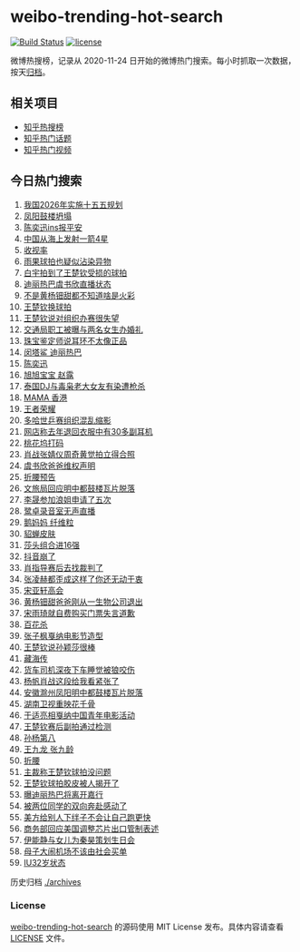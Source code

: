 # weibo-trending-hot-search

[![Build Status](https://github.com/justjavac/weibo-trending-hot-search/workflows/ci/badge.svg?branch=master)](https://github.com/justjavac/weibo-trending-hot-search/actions)
[![license](https://img.shields.io/github/license/justjavac/weibo-trending-hot-search)](https://github.com/justjavac/weibo-trending-hot-search/blob/master/LICENSE)

微博热搜榜，记录从 2020-11-24 日开始的微博热门搜索。每小时抓取一次数据，按天[归档](./archives)。

## 相关项目

- [知乎热搜榜](https://github.com/justjavac/zhihu-trending-top-search)
- [知乎热门话题](https://github.com/justjavac/zhihu-trending-hot-questions)
- [知乎热门视频](https://github.com/justjavac/zhihu-trending-hot-video)

## 今日热门搜索

<!-- BEGIN -->
<!-- 最后更新时间 Tue May 20 2025 01:14:22 GMT+0800 (China Standard Time) -->

1. [我国2026年实施十五五规划](https://s.weibo.com//weibo?q=%23%E6%88%91%E5%9B%BD2026%E5%B9%B4%E5%AE%9E%E6%96%BD%E5%8D%81%E4%BA%94%E4%BA%94%E8%A7%84%E5%88%92%23&Refer=new_time)
1. [凤阳鼓楼坍塌](https://s.weibo.com//weibo?q=%E5%87%A4%E9%98%B3%E9%BC%93%E6%A5%BC%E5%9D%8D%E5%A1%8C&t=31&band_rank=6&Refer=top)
1. [陈奕迅ins报平安](https://s.weibo.com//weibo?q=%23%E9%99%88%E5%A5%95%E8%BF%85ins%E6%8A%A5%E5%B9%B3%E5%AE%89%23&t=31&band_rank=2&Refer=top)
1. [中国从海上发射一箭4星](https://s.weibo.com//weibo?q=%23%E4%B8%AD%E5%9B%BD%E4%BB%8E%E6%B5%B7%E4%B8%8A%E5%8F%91%E5%B0%84%E4%B8%80%E7%AE%AD4%E6%98%9F%23&t=31&band_rank=3&Refer=top)
1. [收视率](https://s.weibo.com//weibo?q=%E6%94%B6%E8%A7%86%E7%8E%87&t=31&band_rank=5&Refer=top)
1. [雨果球拍也疑似沾染异物](https://s.weibo.com//weibo?q=%23%E9%9B%A8%E6%9E%9C%E7%90%83%E6%8B%8D%E4%B9%9F%E7%96%91%E4%BC%BC%E6%B2%BE%E6%9F%93%E5%BC%82%E7%89%A9%23&t=31&band_rank=9&Refer=top)
1. [白宇拍到了王楚钦受损的球拍](https://s.weibo.com//weibo?q=%23%E7%99%BD%E5%AE%87%E6%8B%8D%E5%88%B0%E4%BA%86%E7%8E%8B%E6%A5%9A%E9%92%A6%E5%8F%97%E6%8D%9F%E7%9A%84%E7%90%83%E6%8B%8D%23&t=31&band_rank=4&Refer=top)
1. [迪丽热巴虞书欣直播状态](https://s.weibo.com//weibo?q=%23%E8%BF%AA%E4%B8%BD%E7%83%AD%E5%B7%B4%E8%99%9E%E4%B9%A6%E6%AC%A3%E7%9B%B4%E6%92%AD%E7%8A%B6%E6%80%81%23&t=31&band_rank=7&Refer=top)
1. [不是黄杨钿甜都不知道啥是火彩](https://s.weibo.com//weibo?q=%23%E4%B8%8D%E6%98%AF%E9%BB%84%E6%9D%A8%E9%92%BF%E7%94%9C%E9%83%BD%E4%B8%8D%E7%9F%A5%E9%81%93%E5%95%A5%E6%98%AF%E7%81%AB%E5%BD%A9%23&t=31&band_rank=8&Refer=top)
1. [王楚钦换球拍](https://s.weibo.com//weibo?q=%23%E7%8E%8B%E6%A5%9A%E9%92%A6%E6%8D%A2%E7%90%83%E6%8B%8D%23&t=31&band_rank=1&Refer=top)
1. [王楚钦说对组织办赛很失望](https://s.weibo.com//weibo?q=%23%E7%8E%8B%E6%A5%9A%E9%92%A6%E8%AF%B4%E5%AF%B9%E7%BB%84%E7%BB%87%E5%8A%9E%E8%B5%9B%E5%BE%88%E5%A4%B1%E6%9C%9B%23&t=31&band_rank=17&Refer=top)
1. [交通局职工被曝与两名女生办婚礼](https://s.weibo.com//weibo?q=%23%E4%BA%A4%E9%80%9A%E5%B1%80%E8%81%8C%E5%B7%A5%E8%A2%AB%E6%9B%9D%E4%B8%8E%E4%B8%A4%E5%90%8D%E5%A5%B3%E7%94%9F%E5%8A%9E%E5%A9%9A%E7%A4%BC%23&t=31&band_rank=50&Refer=top)
1. [珠宝鉴定师说耳环不太像正品](https://s.weibo.com//weibo?q=%23%E7%8F%A0%E5%AE%9D%E9%89%B4%E5%AE%9A%E5%B8%88%E8%AF%B4%E8%80%B3%E7%8E%AF%E4%B8%8D%E5%A4%AA%E5%83%8F%E6%AD%A3%E5%93%81%23&t=31&band_rank=11&Refer=top)
1. [闵塔鲨 迪丽热巴](https://s.weibo.com//weibo?q=%E9%97%B5%E5%A1%94%E9%B2%A8%20%E8%BF%AA%E4%B8%BD%E7%83%AD%E5%B7%B4&t=31&band_rank=7&Refer=top)
1. [陈奕迅](https://s.weibo.com//weibo?q=%E9%99%88%E5%A5%95%E8%BF%85&t=31&band_rank=12&Refer=top)
1. [旭旭宝宝 赵露](https://s.weibo.com//weibo?q=%E6%97%AD%E6%97%AD%E5%AE%9D%E5%AE%9D%20%E8%B5%B5%E9%9C%B2&t=31&band_rank=15&Refer=top)
1. [泰国DJ与毒枭老大女友有染遭枪杀](https://s.weibo.com//weibo?q=%23%E6%B3%B0%E5%9B%BDDJ%E4%B8%8E%E6%AF%92%E6%9E%AD%E8%80%81%E5%A4%A7%E5%A5%B3%E5%8F%8B%E6%9C%89%E6%9F%93%E9%81%AD%E6%9E%AA%E6%9D%80%23&t=31&band_rank=16&Refer=top)
1. [MAMA 香港](https://s.weibo.com//weibo?q=MAMA%20%E9%A6%99%E6%B8%AF&t=31&band_rank=13&Refer=top)
1. [王者荣耀](https://s.weibo.com//weibo?q=%E7%8E%8B%E8%80%85%E8%8D%A3%E8%80%80&t=31&band_rank=14&Refer=top)
1. [多哈世乒赛组织混乱缩影](https://s.weibo.com//weibo?q=%23%E5%A4%9A%E5%93%88%E4%B8%96%E4%B9%92%E8%B5%9B%E7%BB%84%E7%BB%87%E6%B7%B7%E4%B9%B1%E7%BC%A9%E5%BD%B1%23&t=31&band_rank=15&Refer=top)
1. [网店称去年退回衣服中有30多副耳机](https://s.weibo.com//weibo?q=%23%E7%BD%91%E5%BA%97%E7%A7%B0%E5%8E%BB%E5%B9%B4%E9%80%80%E5%9B%9E%E8%A1%A3%E6%9C%8D%E4%B8%AD%E6%9C%8930%E5%A4%9A%E5%89%AF%E8%80%B3%E6%9C%BA%23&t=31&band_rank=22&Refer=top)
1. [桃花坞打码](https://s.weibo.com//weibo?q=%23%E6%A1%83%E8%8A%B1%E5%9D%9E%E6%89%93%E7%A0%81%23&t=31&band_rank=21&Refer=top)
1. [肖战张婧仪周奇黄觉拍立得合照](https://s.weibo.com//weibo?q=%23%E8%82%96%E6%88%98%E5%BC%A0%E5%A9%A7%E4%BB%AA%E5%91%A8%E5%A5%87%E9%BB%84%E8%A7%89%E6%8B%8D%E7%AB%8B%E5%BE%97%E5%90%88%E7%85%A7%23&t=31&band_rank=27&Refer=top)
1. [虞书欣爸爸维权声明](https://s.weibo.com//weibo?q=%23%E8%99%9E%E4%B9%A6%E6%AC%A3%E7%88%B8%E7%88%B8%E7%BB%B4%E6%9D%83%E5%A3%B0%E6%98%8E%23&t=31&band_rank=25&Refer=top)
1. [折腰预告](https://s.weibo.com//weibo?q=%E6%8A%98%E8%85%B0%E9%A2%84%E5%91%8A&t=31&band_rank=20&Refer=top)
1. [文旅局回应明中都鼓楼瓦片脱落](https://s.weibo.com//weibo?q=%23%E6%96%87%E6%97%85%E5%B1%80%E5%9B%9E%E5%BA%94%E6%98%8E%E4%B8%AD%E9%83%BD%E9%BC%93%E6%A5%BC%E7%93%A6%E7%89%87%E8%84%B1%E8%90%BD%23&t=31&band_rank=18&Refer=top)
1. [李晟参加浪姐申请了五次](https://s.weibo.com//weibo?q=%E6%9D%8E%E6%99%9F%E5%8F%82%E5%8A%A0%E6%B5%AA%E5%A7%90%E7%94%B3%E8%AF%B7%E4%BA%86%E4%BA%94%E6%AC%A1&t=31&band_rank=24&Refer=top)
1. [鹭卓录音室无声直播](https://s.weibo.com//weibo?q=%E9%B9%AD%E5%8D%93%E5%BD%95%E9%9F%B3%E5%AE%A4%E6%97%A0%E5%A3%B0%E7%9B%B4%E6%92%AD&t=31&band_rank=19&Refer=top)
1. [鹅妈妈 纤维粒](https://s.weibo.com//weibo?q=%E9%B9%85%E5%A6%88%E5%A6%88%20%E7%BA%A4%E7%BB%B4%E7%B2%92&t=31&band_rank=28&Refer=top)
1. [貂蝉皮肤](https://s.weibo.com//weibo?q=%E8%B2%82%E8%9D%89%E7%9A%AE%E8%82%A4&t=31&band_rank=36&Refer=top)
1. [莎头组合进16强](https://s.weibo.com//weibo?q=%23%E8%8E%8E%E5%A4%B4%E7%BB%84%E5%90%88%E8%BF%9B16%E5%BC%BA%23&t=31&band_rank=30&Refer=top)
1. [抖音崩了](https://s.weibo.com//weibo?q=%E6%8A%96%E9%9F%B3%E5%B4%A9%E4%BA%86&t=31&band_rank=31&Refer=top)
1. [肖指导赛后去找裁判了](https://s.weibo.com//weibo?q=%23%E8%82%96%E6%8C%87%E5%AF%BC%E8%B5%9B%E5%90%8E%E5%8E%BB%E6%89%BE%E8%A3%81%E5%88%A4%E4%BA%86%23&t=31&band_rank=23&Refer=top)
1. [张凌赫都歪成这样了你还无动于衷](https://s.weibo.com//weibo?q=%E5%BC%A0%E5%87%8C%E8%B5%AB%E9%83%BD%E6%AD%AA%E6%88%90%E8%BF%99%E6%A0%B7%E4%BA%86%E4%BD%A0%E8%BF%98%E6%97%A0%E5%8A%A8%E4%BA%8E%E8%A1%B7&t=31&band_rank=40&Refer=top)
1. [宋亚轩高会](https://s.weibo.com//weibo?q=%23%E5%AE%8B%E4%BA%9A%E8%BD%A9%E9%AB%98%E4%BC%9A%23&t=31&band_rank=37&Refer=top)
1. [黄杨钿甜爸爸刚从一生物公司退出](https://s.weibo.com//weibo?q=%23%E9%BB%84%E6%9D%A8%E9%92%BF%E7%94%9C%E7%88%B8%E7%88%B8%E5%88%9A%E4%BB%8E%E4%B8%80%E7%94%9F%E7%89%A9%E5%85%AC%E5%8F%B8%E9%80%80%E5%87%BA%23&t=31&band_rank=42&Refer=top)
1. [宋雨琦就自费购买门票失言道歉](https://s.weibo.com//weibo?q=%23%E5%AE%8B%E9%9B%A8%E7%90%A6%E5%B0%B1%E8%87%AA%E8%B4%B9%E8%B4%AD%E4%B9%B0%E9%97%A8%E7%A5%A8%E5%A4%B1%E8%A8%80%E9%81%93%E6%AD%89%23&t=31&band_rank=41&Refer=top)
1. [百花杀](https://s.weibo.com//weibo?q=%E7%99%BE%E8%8A%B1%E6%9D%80&t=31&band_rank=37&Refer=top)
1. [张子枫戛纳电影节造型](https://s.weibo.com//weibo?q=%23%E5%BC%A0%E5%AD%90%E6%9E%AB%E6%88%9B%E7%BA%B3%E7%94%B5%E5%BD%B1%E8%8A%82%E9%80%A0%E5%9E%8B%23&t=31&band_rank=39&Refer=top)
1. [王楚钦说孙颖莎很棒](https://s.weibo.com//weibo?q=%E7%8E%8B%E6%A5%9A%E9%92%A6%E8%AF%B4%E5%AD%99%E9%A2%96%E8%8E%8E%E5%BE%88%E6%A3%92&t=31&band_rank=30&Refer=top)
1. [藏海传](https://s.weibo.com//weibo?q=%E8%97%8F%E6%B5%B7%E4%BC%A0&t=31&band_rank=43&Refer=top)
1. [货车司机深夜下车睡觉被狼咬伤](https://s.weibo.com//weibo?q=%23%E8%B4%A7%E8%BD%A6%E5%8F%B8%E6%9C%BA%E6%B7%B1%E5%A4%9C%E4%B8%8B%E8%BD%A6%E7%9D%A1%E8%A7%89%E8%A2%AB%E7%8B%BC%E5%92%AC%E4%BC%A4%23&t=31&band_rank=44&Refer=top)
1. [杨帆肖战这段给我看紧张了](https://s.weibo.com//weibo?q=%E6%9D%A8%E5%B8%86%E8%82%96%E6%88%98%E8%BF%99%E6%AE%B5%E7%BB%99%E6%88%91%E7%9C%8B%E7%B4%A7%E5%BC%A0%E4%BA%86&t=31&band_rank=32&Refer=top)
1. [安徽滁州凤阳明中都鼓楼瓦片脱落](https://s.weibo.com//weibo?q=%23%E5%AE%89%E5%BE%BD%E6%BB%81%E5%B7%9E%E5%87%A4%E9%98%B3%E6%98%8E%E4%B8%AD%E9%83%BD%E9%BC%93%E6%A5%BC%E7%93%A6%E7%89%87%E8%84%B1%E8%90%BD%23&t=31&band_rank=26&Refer=top)
1. [湖南卫视重映花千骨](https://s.weibo.com//weibo?q=%23%E6%B9%96%E5%8D%97%E5%8D%AB%E8%A7%86%E9%87%8D%E6%98%A0%E8%8A%B1%E5%8D%83%E9%AA%A8%23&t=31&band_rank=45&Refer=top)
1. [于适亮相戛纳中国青年电影活动](https://s.weibo.com//weibo?q=%23%E4%BA%8E%E9%80%82%E4%BA%AE%E7%9B%B8%E6%88%9B%E7%BA%B3%E4%B8%AD%E5%9B%BD%E9%9D%92%E5%B9%B4%E7%94%B5%E5%BD%B1%E6%B4%BB%E5%8A%A8%23&t=31&band_rank=45&Refer=top)
1. [王楚钦赛后副拍通过检测](https://s.weibo.com//weibo?q=%23%E7%8E%8B%E6%A5%9A%E9%92%A6%E8%B5%9B%E5%90%8E%E5%89%AF%E6%8B%8D%E9%80%9A%E8%BF%87%E6%A3%80%E6%B5%8B%23&t=31&band_rank=33&Refer=top)
1. [孙杨第八](https://s.weibo.com//weibo?q=%23%E5%AD%99%E6%9D%A8%E7%AC%AC%E5%85%AB%23&t=31&band_rank=47&Refer=top)
1. [王九龙 张九龄](https://s.weibo.com//weibo?q=%E7%8E%8B%E4%B9%9D%E9%BE%99%20%E5%BC%A0%E4%B9%9D%E9%BE%84&t=31&band_rank=48&Refer=top)
1. [折腰](https://s.weibo.com//weibo?q=%E6%8A%98%E8%85%B0&t=31&band_rank=49&Refer=top)
1. [主裁称王楚钦球拍没问题](https://s.weibo.com//weibo?q=%23%E4%B8%BB%E8%A3%81%E7%A7%B0%E7%8E%8B%E6%A5%9A%E9%92%A6%E7%90%83%E6%8B%8D%E6%B2%A1%E9%97%AE%E9%A2%98%23&t=31&band_rank=46&Refer=top)
1. [王楚钦球拍胶皮被人揭开了](https://s.weibo.com//weibo?q=%23%E7%8E%8B%E6%A5%9A%E9%92%A6%E7%90%83%E6%8B%8D%E8%83%B6%E7%9A%AE%E8%A2%AB%E4%BA%BA%E6%8F%AD%E5%BC%80%E4%BA%86%23&t=31&band_rank=10&Refer=top)
1. [曝迪丽热巴将离开嘉行](https://s.weibo.com//weibo?q=%23%E6%9B%9D%E8%BF%AA%E4%B8%BD%E7%83%AD%E5%B7%B4%E5%B0%86%E7%A6%BB%E5%BC%80%E5%98%89%E8%A1%8C%23&t=31&band_rank=29&Refer=top)
1. [被两位同学的双向奔赴感动了](https://s.weibo.com//weibo?q=%23%E8%A2%AB%E4%B8%A4%E4%BD%8D%E5%90%8C%E5%AD%A6%E7%9A%84%E5%8F%8C%E5%90%91%E5%A5%94%E8%B5%B4%E6%84%9F%E5%8A%A8%E4%BA%86%23&t=31&band_rank=34&Refer=top)
1. [美方给别人下绊子不会让自己跑更快](https://s.weibo.com//weibo?q=%23%E7%BE%8E%E6%96%B9%E7%BB%99%E5%88%AB%E4%BA%BA%E4%B8%8B%E7%BB%8A%E5%AD%90%E4%B8%8D%E4%BC%9A%E8%AE%A9%E8%87%AA%E5%B7%B1%E8%B7%91%E6%9B%B4%E5%BF%AB%23&t=31&band_rank=35&Refer=top)
1. [商务部回应美国调整芯片出口管制表述](https://s.weibo.com//weibo?q=%23%E5%95%86%E5%8A%A1%E9%83%A8%E5%9B%9E%E5%BA%94%E7%BE%8E%E5%9B%BD%E8%B0%83%E6%95%B4%E8%8A%AF%E7%89%87%E5%87%BA%E5%8F%A3%E7%AE%A1%E5%88%B6%E8%A1%A8%E8%BF%B0%23&t=31&band_rank=38&Refer=top)
1. [伊能静与女儿为秦昊策划生日会](https://s.weibo.com//weibo?q=%23%E4%BC%8A%E8%83%BD%E9%9D%99%E4%B8%8E%E5%A5%B3%E5%84%BF%E4%B8%BA%E7%A7%A6%E6%98%8A%E7%AD%96%E5%88%92%E7%94%9F%E6%97%A5%E4%BC%9A%23&t=31&band_rank=47&Refer=top)
1. [母子大闹机场不该由社会买单](https://s.weibo.com//weibo?q=%23%E6%AF%8D%E5%AD%90%E5%A4%A7%E9%97%B9%E6%9C%BA%E5%9C%BA%E4%B8%8D%E8%AF%A5%E7%94%B1%E7%A4%BE%E4%BC%9A%E4%B9%B0%E5%8D%95%23&t=31&band_rank=48&Refer=top)
1. [IU32岁状态](https://s.weibo.com//weibo?q=%23IU32%E5%B2%81%E7%8A%B6%E6%80%81%23&t=31&band_rank=49&Refer=top)

<!-- END -->

历史归档 [./archives](./archives)

### License

[weibo-trending-hot-search](https://github.com/justjavac/weibo-trending-hot-search) 的源码使用 MIT License
发布。具体内容请查看 [LICENSE](./LICENSE) 文件。

